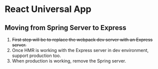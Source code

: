# React Universal App

## Moving from Spring Server to Express

1.  ~~First step will be to replace the webpack dev server with an Express server.~~
1.  Once HMR is working with the Express server in dev environment, support production too.
1.  When production is working, remove the Spring server.
